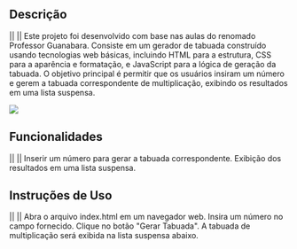 ## Descrição
||        ||
Este projeto foi desenvolvido com base nas aulas do renomado Professor Guanabara. Consiste em um gerador de tabuada construído usando tecnologias web básicas, incluindo HTML para a estrutura, CSS para a aparência e formatação, e JavaScript para a lógica de geração da tabuada. O objetivo principal é permitir que os usuários insiram um número e gerem a tabuada correspondente de multiplicação, exibindo os resultados em uma lista suspensa.

<div>
  <img align="center" src="https://cdn.discordapp.com/attachments/856361599312592936/1144146232181260359/HitPawOnline_2487.gif">
</div>

## Funcionalidades
||              ||
Inserir um número para gerar a tabuada correspondente.
Exibição dos resultados em uma lista suspensa.

## Instruções de Uso
||                ||
Abra o arquivo index.html em um navegador web.
Insira um número no campo fornecido.
Clique no botão "Gerar Tabuada".
A tabuada de multiplicação será exibida na lista suspensa abaixo.

